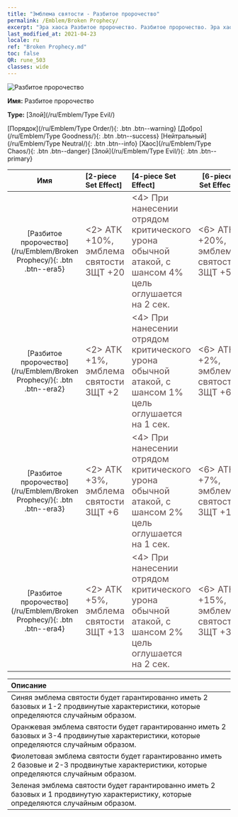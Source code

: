 ```yaml
---
title: "Эмблема святости - Разбитое пророчество"
permalink: /Emblem/Broken Prophecy/
excerpt: "Эра хаоса Разбитое пророчество. Разбитое пророчество. Эра хаоса Эмблема святости Разбитое пророчество. Эра хаоса Злой Разбитое пророчество"
last_modified_at: 2021-04-23
locale: ru
ref: "Broken Prophecy.md"
toc: false
QR: rune_503
classes: wide
---
```


  ![Разбитое пророчество](/images/r/rune_icon_503.png)

 **Имя:** Разбитое пророчество

 **Type:** [Злой](/ru/Emblem/Type Evil/)

  [Порядок](/ru/Emblem/Type Order/){: .btn .btn--warning}   [Добро](/ru/Emblem/Type Goodness/){: .btn .btn--success}   [Нейтральный](/ru/Emblem/Type Neutral/){: .btn .btn--info}   [Хаос](/ru/Emblem/Type Chaos/){: .btn .btn--danger}   [Злой](/ru/Emblem/Type Evil/){: .btn .btn--primary} 

  |  Имя    | [2-piece Set Effect] | [4-piece Set Effect] | [6-piece Set Effect]  | 
  |:-----------------------:|:-------------------|:-----------------|----------------| 
  | [Разбитое пророчество](/ru/Emblem/Broken Prophecy/){: .btn .btn--era5} | <span style="color: #645252;font-size:20px">&lt;2&gt; АТК +10%, эмблема святости ЗЩТ +20</span> | <span style="color: #645252;font-size:20px">&lt;4&gt; При нанесении отрядом критического урона обычной атакой, с шансом 4% цель оглушается на 2 сек.</span> | <span style="color: #645252;font-size:20px">&lt;6&gt; АТК +20%, эмблема святости ЗЩТ +55</span> | 
  | [Разбитое пророчество](/ru/Emblem/Broken Prophecy/){: .btn .btn--era2} | <span style="color: #645252;font-size:20px">&lt;2&gt; АТК +1%, эмблема святости ЗЩТ +2</span> | <span style="color: #645252;font-size:20px">&lt;4&gt; При нанесении отрядом критического урона обычной атакой, с шансом 1% цель оглушается на 1 сек.</span> | <span style="color: #645252;font-size:20px">&lt;6&gt; АТК +2%, эмблема святости ЗЩТ +6</span> | 
  | [Разбитое пророчество](/ru/Emblem/Broken Prophecy/){: .btn .btn--era3} | <span style="color: #645252;font-size:20px">&lt;2&gt; АТК +3%, эмблема святости ЗЩТ +6</span> | <span style="color: #645252;font-size:20px">&lt;4&gt; При нанесении отрядом критического урона обычной атакой, с шансом 2% цель оглушается на 1 сек.</span> | <span style="color: #645252;font-size:20px">&lt;6&gt; АТК +7%, эмблема святости ЗЩТ +16</span> | 
  | [Разбитое пророчество](/ru/Emblem/Broken Prophecy/){: .btn .btn--era4} | <span style="color: #645252;font-size:20px">&lt;2&gt; АТК +5%, эмблема святости ЗЩТ +13</span> | <span style="color: #645252;font-size:20px">&lt;4&gt; При нанесении отрядом критического урона обычной атакой, с шансом 2% цель оглушается на 2 сек.</span> | <span style="color: #645252;font-size:20px">&lt;6&gt; АТК +15%, эмблема святости ЗЩТ +30</span> | 

  |         Описание            | 
  |:-------------------------------|
  | Синяя эмблема святости будет гарантированно иметь 2 базовых и 1-2 продвинутые характеристики, которые определяются случайным образом. |
  | Оранжевая эмблема святости будет гарантированно иметь 2 базовых и 3-4 продвинутые характеристики, которые определяются случайным образом. |
  | Фиолетовая эмблема святости будет гарантированно иметь 2 базовые и 2-3 продвинутые характеристики, которые определяются случайным образом. |
  | Зеленая эмблема святости будет гарантированно иметь 2 базовых и 1 продвинутую характеристику, которые определяются случайным образом. |
